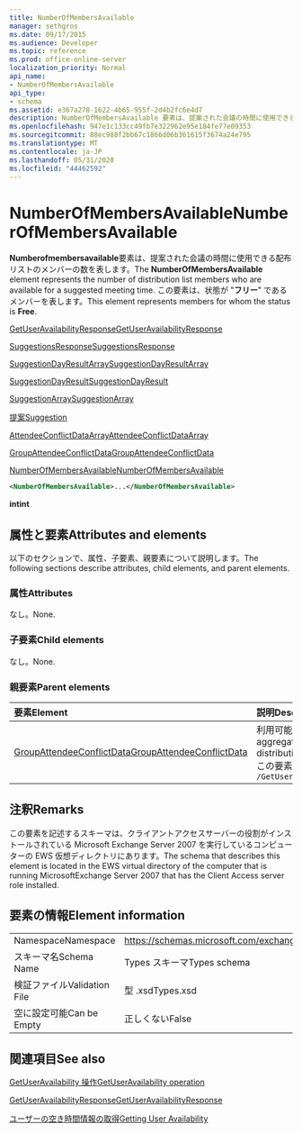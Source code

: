 ```yaml
---
title: NumberOfMembersAvailable
manager: sethgros
ms.date: 09/17/2015
ms.audience: Developer
ms.topic: reference
ms.prod: office-online-server
localization_priority: Normal
api_name:
- NumberOfMembersAvailable
api_type:
- schema
ms.assetid: e367a278-1622-4b65-955f-2d4b2fc6e4d7
description: NumberOfMembersAvailable 要素は、提案された会議の時間に使用できる配布リストのメンバーの数を表します。 この要素は、状態が "フリー" であるメンバーを表します。
ms.openlocfilehash: 947e1c133cc49fb7e322962e95e184fe77e09353
ms.sourcegitcommit: 88ec988f2bb67c1866d06b361615f3674a24e795
ms.translationtype: MT
ms.contentlocale: ja-JP
ms.lasthandoff: 05/31/2020
ms.locfileid: "44462592"
---
```

# <a name="numberofmembersavailable"></a><span data-ttu-id="66367-104">NumberOfMembersAvailable</span><span class="sxs-lookup"><span data-stu-id="66367-104">NumberOfMembersAvailable</span></span>

<span data-ttu-id="66367-105">**Numberofmembersavailable**要素は、提案された会議の時間に使用できる配布リストのメンバーの数を表します。</span><span class="sxs-lookup"><span data-stu-id="66367-105">The **NumberOfMembersAvailable** element represents the number of distribution list members who are available for a suggested meeting time.</span></span> <span data-ttu-id="66367-106">この要素は、状態が "**フリー**" であるメンバーを表します。</span><span class="sxs-lookup"><span data-stu-id="66367-106">This element represents members for whom the status is **Free**.</span></span>
  
[<span data-ttu-id="66367-107">GetUserAvailabilityResponse</span><span class="sxs-lookup"><span data-stu-id="66367-107">GetUserAvailabilityResponse</span></span>](getuseravailabilityresponse.md)
  
[<span data-ttu-id="66367-108">SuggestionsResponse</span><span class="sxs-lookup"><span data-stu-id="66367-108">SuggestionsResponse</span></span>](suggestionsresponse.md)
  
[<span data-ttu-id="66367-109">SuggestionDayResultArray</span><span class="sxs-lookup"><span data-stu-id="66367-109">SuggestionDayResultArray</span></span>](suggestiondayresultarray.md)
  
[<span data-ttu-id="66367-110">SuggestionDayResult</span><span class="sxs-lookup"><span data-stu-id="66367-110">SuggestionDayResult</span></span>](suggestiondayresult.md)
  
[<span data-ttu-id="66367-111">SuggestionArray</span><span class="sxs-lookup"><span data-stu-id="66367-111">SuggestionArray</span></span>](suggestionarray.md)
  
[<span data-ttu-id="66367-112">提案</span><span class="sxs-lookup"><span data-stu-id="66367-112">Suggestion</span></span>](suggestion.md)
  
[<span data-ttu-id="66367-113">AttendeeConflictDataArray</span><span class="sxs-lookup"><span data-stu-id="66367-113">AttendeeConflictDataArray</span></span>](attendeeconflictdataarray.md)
  
[<span data-ttu-id="66367-114">GroupAttendeeConflictData</span><span class="sxs-lookup"><span data-stu-id="66367-114">GroupAttendeeConflictData</span></span>](groupattendeeconflictdata.md)
  
[<span data-ttu-id="66367-115">NumberOfMembersAvailable</span><span class="sxs-lookup"><span data-stu-id="66367-115">NumberOfMembersAvailable</span></span>](numberofmembersavailable.md)
  
```xml
<NumberOfMembersAvailable>...</NumberOfMembersAvailable>
```

 <span data-ttu-id="66367-116">**int**</span><span class="sxs-lookup"><span data-stu-id="66367-116">**int**</span></span>
## <a name="attributes-and-elements"></a><span data-ttu-id="66367-117">属性と要素</span><span class="sxs-lookup"><span data-stu-id="66367-117">Attributes and elements</span></span>

<span data-ttu-id="66367-118">以下のセクションで、属性、子要素、親要素について説明します。</span><span class="sxs-lookup"><span data-stu-id="66367-118">The following sections describe attributes, child elements, and parent elements.</span></span>
  
### <a name="attributes"></a><span data-ttu-id="66367-119">属性</span><span class="sxs-lookup"><span data-stu-id="66367-119">Attributes</span></span>

<span data-ttu-id="66367-120">なし。</span><span class="sxs-lookup"><span data-stu-id="66367-120">None.</span></span>
  
### <a name="child-elements"></a><span data-ttu-id="66367-121">子要素</span><span class="sxs-lookup"><span data-stu-id="66367-121">Child elements</span></span>

<span data-ttu-id="66367-122">なし。</span><span class="sxs-lookup"><span data-stu-id="66367-122">None.</span></span>
  
### <a name="parent-elements"></a><span data-ttu-id="66367-123">親要素</span><span class="sxs-lookup"><span data-stu-id="66367-123">Parent elements</span></span>

|<span data-ttu-id="66367-124">**要素**</span><span class="sxs-lookup"><span data-stu-id="66367-124">**Element**</span></span>|<span data-ttu-id="66367-125">**説明**</span><span class="sxs-lookup"><span data-stu-id="66367-125">**Description**</span></span>|
|:-----|:-----|
|[<span data-ttu-id="66367-126">GroupAttendeeConflictData</span><span class="sxs-lookup"><span data-stu-id="66367-126">GroupAttendeeConflictData</span></span>](groupattendeeconflictdata.md) <br/> |<span data-ttu-id="66367-127">利用可能なユーザーの数、競合しているユーザーの数、および提案された会議の時間について配布リストの空き時間情報を持っていないユーザーの数についての集約された競合情報を格納します。</span><span class="sxs-lookup"><span data-stu-id="66367-127">Contains aggregate conflict information about the number of users who are available, the number of users who have conflicts, and the number of users who do not have availability information in a distribution list for a suggested meeting time.</span></span>  <br/> <span data-ttu-id="66367-128">この要素の XPath 式を次に示します。</span><span class="sxs-lookup"><span data-stu-id="66367-128">The following is the XPath expression to this element:</span></span>  <br/>  `/GetUserAvailabilityResponse/SuggestionsResponse/SuggestionDayResultArray/SuggestionDayResult[i]/SuggestionArray/Suggestion[i]/AttendeeConflictDataArray/GroupAttendeeConflictData[i]` <br/> |
   
## <a name="remarks"></a><span data-ttu-id="66367-129">注釈</span><span class="sxs-lookup"><span data-stu-id="66367-129">Remarks</span></span>

<span data-ttu-id="66367-130">この要素を記述するスキーマは、クライアントアクセスサーバーの役割がインストールされている Microsoft Exchange Server 2007 を実行しているコンピューターの EWS 仮想ディレクトリにあります。</span><span class="sxs-lookup"><span data-stu-id="66367-130">The schema that describes this element is located in the EWS virtual directory of the computer that is running MicrosoftExchange Server 2007 that has the Client Access server role installed.</span></span>
  
## <a name="element-information"></a><span data-ttu-id="66367-131">要素の情報</span><span class="sxs-lookup"><span data-stu-id="66367-131">Element information</span></span>

|||
|:-----|:-----|
|<span data-ttu-id="66367-132">Namespace</span><span class="sxs-lookup"><span data-stu-id="66367-132">Namespace</span></span>  <br/> |https://schemas.microsoft.com/exchange/services/2006/types  <br/> |
|<span data-ttu-id="66367-133">スキーマ名</span><span class="sxs-lookup"><span data-stu-id="66367-133">Schema Name</span></span>  <br/> |<span data-ttu-id="66367-134">Types スキーマ</span><span class="sxs-lookup"><span data-stu-id="66367-134">Types schema</span></span>  <br/> |
|<span data-ttu-id="66367-135">検証ファイル</span><span class="sxs-lookup"><span data-stu-id="66367-135">Validation File</span></span>  <br/> |<span data-ttu-id="66367-136">型 .xsd</span><span class="sxs-lookup"><span data-stu-id="66367-136">Types.xsd</span></span>  <br/> |
|<span data-ttu-id="66367-137">空に設定可能</span><span class="sxs-lookup"><span data-stu-id="66367-137">Can be Empty</span></span>  <br/> |<span data-ttu-id="66367-138">正しくない</span><span class="sxs-lookup"><span data-stu-id="66367-138">False</span></span>  <br/> |
   
## <a name="see-also"></a><span data-ttu-id="66367-139">関連項目</span><span class="sxs-lookup"><span data-stu-id="66367-139">See also</span></span>



[<span data-ttu-id="66367-140">GetUserAvailability 操作</span><span class="sxs-lookup"><span data-stu-id="66367-140">GetUserAvailability operation</span></span>](getuseravailability-operation.md)
  
[<span data-ttu-id="66367-141">GetUserAvailabilityResponse</span><span class="sxs-lookup"><span data-stu-id="66367-141">GetUserAvailabilityResponse</span></span>](getuseravailabilityresponse.md)


[<span data-ttu-id="66367-142">ユーザーの空き時間情報の取得</span><span class="sxs-lookup"><span data-stu-id="66367-142">Getting User Availability</span></span>](https://msdn.microsoft.com/library/d4133fcb-9b0f-4e6b-aadf-a389da83516a%28Office.15%29.aspx)

